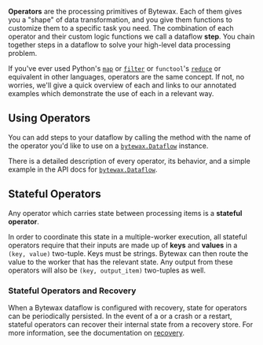 **Operators** are the processing primitives of Bytewax.
Each of them gives you a "shape" of data transformation, and you give them functions to customize them to a specific task you need.
The combination of each operator and their custom logic functions we call a dataflow **step**.
You chain together steps in a dataflow to solve your high-level data processing problem.

If you've ever used Python's [`map`](https://docs.python.org/3/library/functions.html#map) or [`filter`](https://docs.python.org/3/library/functions.html#filter) or `functool`'s [`reduce`](https://docs.python.org/3/library/functools.html#functools.reduce) or equivalent in other languages, operators are the same concept.
If not, no worries, we'll give a quick overview of each and links to our annotated examples which demonstrate the use of each in a relevant way.

## Using Operators

You can add steps to your dataflow by calling the method with the name of the operator you'd like to use on a [`bytewax.Dataflow`](/apidocs#bytewax.Dataflow) instance.

There is a detailed description of every operator, its behavior, and a simple example in the API docs for [`bytewax.Dataflow`](/apidocs#bytewax.Dataflow).

## Stateful Operators

Any operator which carries state between processing items is a **stateful operator**.

In order to coordinate this state in a multiple-worker execution, all stateful operators require that their inputs are made up of **keys** and **values** in a `(key, value)` two-tuple. Keys must be strings. Bytewax can then route the value to the worker that has the relevant state. Any output from these operators will also be `(key, output_item)` two-tuples as well.

### Stateful Operators and Recovery

When a Bytewax dataflow is configured with recovery, state for operators can be periodically persisted. In the event of a or a crash or a restart, stateful operators can recover their internal state from a recovery store. For more information, see the documentation on [recovery](/getting-started/recovery/).
